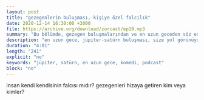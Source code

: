 ```yaml
---
layout: post
title: "gezegenlerin buluşması, kişiye özel falcılık"
date: 2020-12-14 16:30:00 +3000
file: https://archive.org/download/zorcast/ep19.mp3
summary: "Bu bölümde, gezegen buluşmalarından ve en uzun geceden söz ediyoruz."
description: "en uzun gece, jüpiter-satürn buluşması, size yol görünüyor."
duration: "4:01" 
length: "241"
explicit: "no" 
keywords: "jüpiter, satürn, en uzun gece, komedi, podcast"
block: "no" 
---
```




insan kendi kendisinin falcısı mıdır? gezegenleri hizaya getiren kim veya kimler?